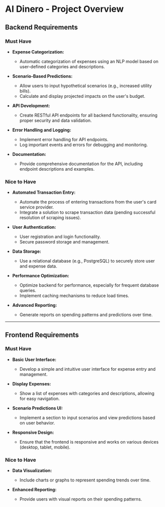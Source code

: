 # AI Dinero - Project Overview

## Backend Requirements

### Must Have

- **Expense Categorization:**

  - Automatic categorization of expenses using an NLP model based on user-defined categories and descriptions.

- **Scenario-Based Predictions:**

  - Allow users to input hypothetical scenarios (e.g., increased utility bills).
  - Calculate and display projected impacts on the user's budget.

- **API Development:**

  - Create RESTful API endpoints for all backend functionality, ensuring proper security and data validation.

- **Error Handling and Logging:**

  - Implement error handling for API endpoints.
  - Log important events and errors for debugging and monitoring.

- **Documentation:**
  - Provide comprehensive documentation for the API, including endpoint descriptions and examples.

### Nice to Have

- **Automated Transaction Entry:**

  - Automate the process of entering transactions from the user's card service provider.
  - Integrate a solution to scrape transaction data (pending successful resolution of scraping issues).

- **User Authentication:**

  - User registration and login functionality.
  - Secure password storage and management.

- **Data Storage:**

  - Use a relational database (e.g., PostgreSQL) to securely store user and expense data.

- **Performance Optimization:**

  - Optimize backend for performance, especially for frequent database queries.
  - Implement caching mechanisms to reduce load times.

- **Advanced Reporting:**

  - Generate reports on spending patterns and predictions over time.

---

## Frontend Requirements

### Must Have

- **Basic User Interface:**

  - Develop a simple and intuitive user interface for expense entry and management.

- **Display Expenses:**

  - Show a list of expenses with categories and descriptions, allowing for easy navigation.

- **Scenario Predictions UI:**

  - Implement a section to input scenarios and view predictions based on user behavior.

- **Responsive Design:**
  - Ensure that the frontend is responsive and works on various devices (desktop, tablet, mobile).

### Nice to Have

- **Data Visualization:**

  - Include charts or graphs to represent spending trends over time.

- **Enhanced Reporting:**
  - Provide users with visual reports on their spending patterns.
